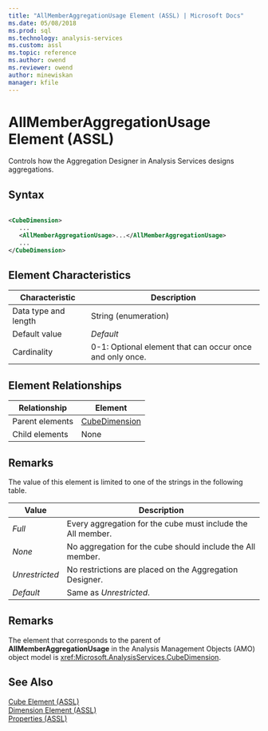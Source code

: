 ```yaml
---
title: "AllMemberAggregationUsage Element (ASSL) | Microsoft Docs"
ms.date: 05/08/2018
ms.prod: sql
ms.technology: analysis-services
ms.custom: assl
ms.topic: reference
ms.author: owend
ms.reviewer: owend
author: minewiskan
manager: kfile
---
```

# AllMemberAggregationUsage Element (ASSL)

  Controls how the Aggregation Designer in Analysis Services designs aggregations.  
  
## Syntax  
  
```xml  
  
<CubeDimension>  
   ...  
   <AllMemberAggregationUsage>...</AllMemberAggregationUsage>  
   ...  
</CubeDimension>  
```  
  
## Element Characteristics  
  
|Characteristic|Description|  
|--------------------|-----------------|  
|Data type and length|String (enumeration)|  
|Default value|*Default*|  
|Cardinality|0-1: Optional element that can occur once and only once.|  
  
## Element Relationships  
  
|Relationship|Element|  
|------------------|-------------|  
|Parent elements|[CubeDimension](../../../analysis-services/scripting/data-type/cubedimension-data-type-assl.md)|  
|Child elements|None|  
  
## Remarks  
 The value of this element is limited to one of the strings in the following table.  
  
|Value|Description|  
|-----------|-----------------|  
|*Full*|Every aggregation for the cube must include the All member.|  
|*None*|No aggregation for the cube should include the All member.|  
|*Unrestricted*|No restrictions are placed on the Aggregation Designer.|  
|*Default*|Same as *Unrestricted*.|  
  
## Remarks  
 The element that corresponds to the parent of **AllMemberAggregationUsage** in the Analysis Management Objects (AMO) object model is <xref:Microsoft.AnalysisServices.CubeDimension>.  
  
## See Also  
 [Cube Element &#40;ASSL&#41;](../../../analysis-services/scripting/objects/cube-element-assl.md)   
 [Dimension Element &#40;ASSL&#41;](../../../analysis-services/scripting/objects/dimension-element-assl.md)   
 [Properties &#40;ASSL&#41;](../../../analysis-services/scripting/properties/properties-assl.md)  
  
  
